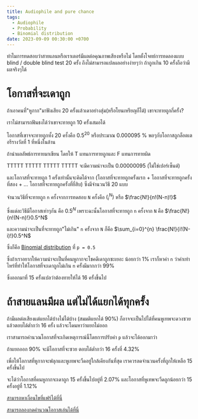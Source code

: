 ```yaml
---
title: Audiophile and pure chance
tags:
  - Audiophile
  - Probability
  - Binomial distribution
date: 2023-09-09 00:30:00 +0700
---
```


ทำไมการทดสอบว่าสายแลนหรือเราเตอร์มีผลต่อคุณภาพเสียงหรือไม่ 
โดยตั้งโจทย์การทดลองแบบ blind / double blind test 20 ครั้ง 
ถึงไม่สามารถแปลผลอย่างง่ายๆว่า ถ้าถูกเกิน 10 ครั้งถือว่ามีผลจริงๆได้

โอกาสที่จะเดาถูก
====

ถ้าเอาคนที่"หูกาก"มาฟังเสียง 20 ครั้งแล้วเดาอย่างสุ่ม(หรือโยนเหรียญก็ได้) เขาจะทายถูกกี่ครั้ง?

เราไม่สามารถฟันธงได้ว่าเขาจะทายถูก 10 ครั้งเสมอได้

โอกาสที่เขาจจะทายถูกทั้ง 20 ครั้งคือ $0.5^{20}$ หรือประมาณ 0.000095 % พอๆกับโอกาสถูกล็อตเตอรีรางวัลที่ 1 ที่หนึ่งในล้าน

ถ้านำผลลัพธ์การทายมาเขียน โดยให้ T แทนการทายถูกและ F แทนการทายผิด

TTTTT TTTTT TTTTT TTTTT จะมีความน่าจะเป็น 0.00000095 (ไม่ใช่เปอร์เซ็นต์)

และโอกาสที่จะทายถูก 1 ครั้งเท่านั้นจะคิดได้จาก 
(โอกาสที่จะทายถูกครั้งแรก + โอกาสที่จะทายถูกครั้งที่สอง + ... โอกาสที่จะทายถูกครั้งที่ยี่สิบ) ซึ่งมีจำนวนวิธี 20 แบบ

จำนวนวิธีที่จะทายถูก `n` ครั้งจากการทดสอบ `N` ครั้งคือ $(^N_i)$ หรือ $\frac{N!}{n!(N-n)!}$

ซึ่งแต่ละวิธีมีโอกาสเท่าๆกัน คือ $0.5^{N}$ เพราะฉะนั้นโอกาสที่จะทายถูก `n` ครั้งจาก `N` คือ $\frac{N!}{n!(N-n)!}0.5^N$

และความน่าจะเป็นที่จะทายถูก"ไม่เกิน" `n` ครั้งจาก `N` ก็คือ $\sum_{i=0}^{n} \frac{N!}{i!(N-i)!}0.5^N$

ซึ่งก็คือ [Binomial distribution](https://en.wikipedia.org/wiki/Binomial_distribution) ที่ `p = 0.5`

ซึ่งถ้าเราอยากให้ความน่าจะเป็นที่คนหูกากจะโชคดีเดาถูกซะเยอะ น้อยกว่า 1% เราก็หาค่า `n` ว่าค่าเท่าไหร่ที่ทำให้โอกาสที่จะเดาถูกไม่เกิน `n` ครั้งมีมากกว่า 99%

ซึ่งออกมาที่ 15 ครั้งแปลว่าต้องทายให้ได้ 16 ครั้งขึ้นไป

ถ้าสายแลนมีผล แต่ไม่ได้แยกได้ทุกครั้ง
====

ถ้ามีผลต่อเสียงแต่แยกได้บ้างไม่ได้บ้าง (สมมติแยกได้ 90%) ก็อาจจะเป็นไปได้ที่คนหูเทพจะดวงซวย แล้วตอบได้ต่ำกว่า 16 ครั้ง แล้วจะโดนหาว่าแยกไม่ออก

เราสามารถคำนวณโอกาสที่จะเกิดเหตุการณ์นี้โดยการปรับค่า `p` แล้วจะได้ออกมาว่า

ถ้าแยกออก 90% จะมีโอกาสที่จะซวย ตอบได้ต่ำกว่า 16 ครั้งที่ 4.32%

เพื่อให้โอกาสที่หูกากจะฟลุกและหูเทพจะวืดอยู่ใกล้เคียงกันที่สุด เราควรลดจำนวนครั้งที่ถูกให้เหลือ 15 ครั้งขึ้นไป

จะได้ว่าโอกาสที่คนหูกากจะเดาถูก 15 ครั้งขึ้นไปอยู่ที่ 2.07% และโอกาสที่หูเทพจะวืดถูกน้อยกว่า 15 ครั้งอยู่ที่ 1.12%

[สามารถหาเงื่อนไขที่แฟร์ได้ที่นี่](//taneekpet.github.io/audiophile-calculator)

[สามารถลองกดคำนวณโอกาสเล่นได้ที่นี่](https://www.gigacalculator.com/calculators/binomial-probability-calculator.php)